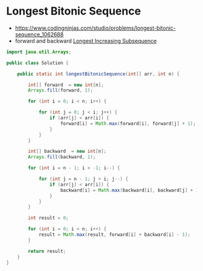 # Longest Bitonic Sequence

- https://www.codingninjas.com/studio/problems/longest-bitonic-sequence_1062688
- forward and backward [Longest Increasing Subsequence](./Longest%20Increasing%20Subsequence.md)

```java
import java.util.Arrays;

public class Solution {

    public static int longestBitonicSequence(int[] arr, int n) {

        int[] forward  = new int[n];
        Arrays.fill(forward, 1);

        for (int i = 0; i < n; i++) {

            for (int j = 0; j < i; j++) {
                if (arr[j] < arr[i]) {
                    forward[i] = Math.max(forward[i], forward[j] + 1);
                }
            }
        }

        int[] backward  = new int[n];
        Arrays.fill(backward, 1);

        for (int i = n - 1; i > -1; i--) {

            for (int j = n - 1; j > i; j--) {
                if (arr[j] < arr[i]) {
                    backward[i] = Math.max(backward[i], backward[j] + 1);
                }
            }
        }

        int result = 0;

        for (int i = 0; i < n; i++) {
            result = Math.max(result, forward[i] + backward[i] - 1);
        }

        return result;
    }
}
```

